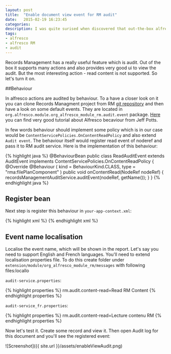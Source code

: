 ```yaml
---
layout: post
title:  "Enable document view event for RM audit"
date:   2015-02-19 16:23:45
categories:
description: I was quite surised when discovered that out-the-box alfresco RM doesn't audit document view action. After suffering for a while I've finally managed to turn it on!
tags: 
- alfresco
- alfresco RM
- audit
---
```


Records Management has a really useful feature which is audit. Out of the box it supports many actions and also provides very good ui to view the audit. But the most interesting action - read content is not supported. So let's turn it on.

##Behaviour

In alfresco actions are audited by behaviour. To a have a closer look on it you can clone Records Managment project from RM [git repository](https://github.com/Alfresco/records-management.git) and then have a look on some default events. They are located in `org.alfresco.module.org_alfresco_module_rm.audit.event` package. [Here](http://ecmarchitect.com/alfresco-developer-series-tutorials/behaviors/tutorial/tutorial.html) you can find very good tutorial about Alfresco becaviour from Jeff Potts.

In few words behaviour should implement some policy which is in our case would be `ContentServicePolicies.OnContentReadPolicy` and also extend `Audit event`. The behaviour itself would register read event of noderef and pass it to RM audit service. Here is the implementation of this behaviour:

{% highlight java %}
@BehaviourBean
public class ReadAuditEvent extends AuditEvent implements ContentServicePolicies.OnContentReadPolicy {
  @Override
  @Behaviour
    (
      kind = BehaviourKind.CLASS,
      type = "rma:filePlanComponent"
    )
  public void onContentRead(NodeRef nodeRef) {
    recordsManagementAuditService.auditEvent(nodeRef, getName());
  }
}
{% endhighlight java %}

## Register bean

Next step is register this behaviour in `your-app-context.xml`:

{% highlight xml %}
<bean id="audit-event.content-read" parent="audit-event" class="cern.efiles.behavior.ReadAuditEvent">
  <property name="name" value="Read RM Object"/>
  <property name="label" value="rm.audit.content-read"/>
</bean>
{% endhighlight xml %}

## Event name localisation

Localise the event name, which will be shown in the report. Let's say you need to support English and French languages. You'll need to extend localisation properties file. To do this create folder under `extension/module/org_alfresco_module_rm/messages` with following files:locallo

`audit-service.properties`:

{% highlight properties %}
rm.audit.content-read=Read RM Content
{% endhighlight properties %}

`audit-service_fr.properties`:

{% highlight properties %}
rm.audit.content-read=Lecture contenu RM
{% endhighlight properties %}

Now let's test it. Create some record and view it. Then open Audit log for this document and you'll see the registered event:

![Screenshot]({{ site.url }}/assets/enableViewAudit.png)